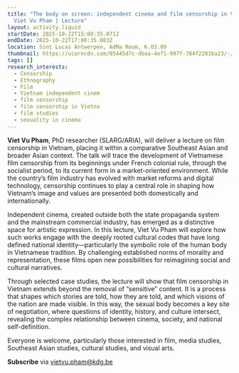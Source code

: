 ```yaml
---
title: "The body on screen: independent cinema and film censorship in Vietnam |
  Viet Vu Pham | Lecture"
layout: activity.liquid
startDate: 2025-10-22T15:00:35.071Z
endDate: 2025-10-22T17:00:35.083Z
location: Sint Lucas Antwerpen, AdMa Room, K.03.09
thumbnail: https://ucarecdn.com/05445d7c-dbaa-4ef1-997f-784f2281ba23/-/crop/747x562/0,0/-/preview/
tags: []
research_interests:
  - Censorship
  - Ethnography
  - Film
  - Vietnam independent cinem
  - film censorship
  - film censorship in Vietna
  - film studies
  - sexuality in cinema
---
```

**Viet Vu Pham**, PhD researcher (SLARG/ARIA), will deliver a lecture on film censorship in Vietnam, placing it within a comparative Southeast Asian and broader Asian context. The talk will trace the development of Vietnamese film censorship from its beginnings under French colonial rule, through the socialist period, to its current form in a market-oriented environment. While the country’s film industry has evolved with market reforms and digital technology, censorship continues to play a central role in shaping how Vietnam’s image and values are presented both domestically and internationally.

Independent cinema, created outside both the state propaganda system and the mainstream commercial industry, has emerged as a distinctive space for artistic expression. In this lecture, Viet Vu Pham will explore how such works engage with the deeply rooted cultural codes that have long defined national identity—particularly the symbolic role of the human body in Vietnamese tradition. By challenging established norms of morality and representation, these films open new possibilities for reimagining social and cultural narratives.

Through selected case studies, the lecture will show that film censorship in Vietnam extends beyond the removal of “sensitive” content. It is a process that shapes which stories are told, how they are told, and which visions of the nation are made visible. In this way, the sexual body becomes a key site of negotiation, where questions of identity, history, and culture intersect, revealing the complex relationship between cinema, society, and national self-definition.

Everyone is welcome, particularly those interested in film, media studies, Southeast Asian studies, cultural studies, and visual arts.

**S﻿ubscribe** via vietvu.pham@kdg.be